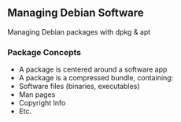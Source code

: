 ## Managing Debian Software
Managing Debian packages with dpkg & apt

### Package Concepts
- A package is centered around a software app
- A package is a compressed bundle, containing:
- Software files (binaries, executables)
- Man pages
- Copyright Info
- Etc.
